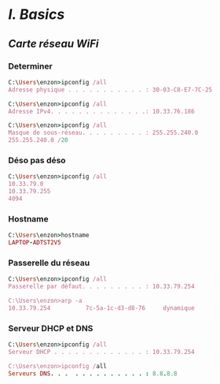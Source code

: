 # _I. Basics_
## *Carte réseau WiFi*

### Determiner

```ruby
C:\Users\enzon>ipconfig /all
Adresse physique . . . . . . . . . . . : 30-03-C8-E7-7C-25
```

```ruby
C:\Users\enzon>ipconfig /all
Adresse IPv4. . . . . . . . . . . . . .: 10.33.76.186
```

```ruby
C:\Users\enzon>ipconfig /all
Masque de sous-réseau. . . . . . . . . : 255.255.240.0
255.255.240.0 /20
```
### Déso pas déso

```ruby
C:\Users\enzon>ipconfig /all
10.33.79.0
10.33.79.255
4094
```

### Hostname

```ruby
C:\Users\enzon>hostname
LAPTOP-ADTST2V5
```
### Passerelle du réseau
```ruby
C:\Users\enzon>ipconfig /all
Passerelle par défaut. . . . . . . . . : 10.33.79.254

C:\Users\enzon>arp -a
10.33.79.254          7c-5a-1c-d3-d8-76     dynamique
```

### Serveur DHCP et DNS
```ruby
C:\Users\enzon>ipconfig /all
Serveur DHCP . . . . . . . . . . . . . : 10.33.79.254

C:\Users\enzon>ipconfig /all
Serveurs DNS. . .  . . . . . . . . . . : 8.8.8.8
```

